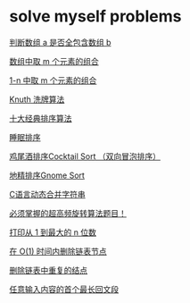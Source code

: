<!--
 * @Date        : 2020-06-17 22:05:08
 * @LastEditors : anlzou
 * @Github      : https://github.com/anlzou
 * @LastEditTime: 2020-08-08 16:33:07
 * @FilePath    : \algorithm\docs\myself.md
 * @Describe    : 
--> 
# solve myself problems
[判断数组 a 是否全包含数组 b ](../problems/M0001_ArrSearchingArr.md)

[数组中取 m 个元素的组合](../problems/M0002_ArrGetM2Comb.md)

[1-n 中取 m 个元素的组合](../problems/M0003_Combination.md)

[Knuth 洗牌算法](../problems/M0004_Knuth.md)

[十大经典排序算法](../problems/M0005_TenBaseSort.md)

[睡眠排序](../problems/M0006_SleepSort.md)

[鸡尾酒排序Cocktail Sort （双向冒泡排序）](../problems/M0007_CocktailSort.md)

[地精排序Gnome Sort](../problems/M0008_GnomeSort.md)

[C语言动态合并字符串](../problems/M0009_concatenate-string.md)

[必须掌握的超高频旋转算法题目！](../problems/M0010_RotateString.md)

[打印从 1 到最大的 n 位数](../problems/M0011_print1ToMaxOfNDigits.md)

[在 O(1) 时间内删除链表节点](../problems/M0012_delete-ListNode-is-O(1).md)

[删除链表中重复的结点](../problems/M0013_deleteDuplicationListnode.md)

[任意输入内容的首个最长回文段](../problems/M0014_The_first_largest_palindrome_string_in_a_string.md)